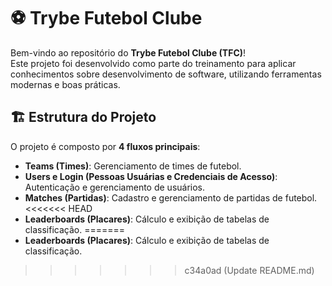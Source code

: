 # ⚽ Trybe Futebol Clube

Bem-vindo ao repositório do **Trybe Futebol Clube (TFC)**!  
Este projeto foi desenvolvido como parte do treinamento para aplicar conhecimentos sobre desenvolvimento de software, utilizando ferramentas modernas e boas práticas.


## 🏗️ Estrutura do Projeto

O projeto é composto por **4 fluxos principais**:
- **Teams (Times)**: Gerenciamento de times de futebol.
- **Users e Login (Pessoas Usuárias e Credenciais de Acesso)**: Autenticação e gerenciamento de usuários.
- **Matches (Partidas)**: Cadastro e gerenciamento de partidas de futebol.
<<<<<<< HEAD
- **Leaderboards (Placares)**: Cálculo e exibição de tabelas de classificação.
=======
- **Leaderboards (Placares)**: Cálculo e exibição de tabelas de classificação.
>>>>>>> c34a0ad (Update README.md)
